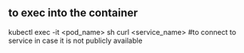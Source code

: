 ## to exec into the container 

kubectl exec -it <pod_name> sh
curl <service_name>       #to connect to service in case it is not publicly available
